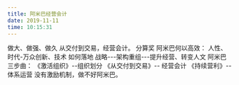 ```yaml
---
title: 阿米巴经营会计
date: 2019-11-11 
time: 10:15:31
---
```


做大、做强、做久
从交付到交易，经营会计。
分算奖 
阿米巴何以高效：
  人性、时代-万众创新、技术
如何落地
  战略---架构重组---提升经营、转变人文
阿米巴三步曲：
  《激活组织》--组织划分
  《从交付到交易》-- 经营会计
  《持续营利》--体系运营
没有激励机制，做不好阿米巴。

